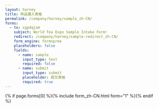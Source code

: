 ```yaml
---
layout: harney
title: 样品摄入表格
permalink: /company/harney/sample_zh-CN/
forms:
  - to: xgpdqjam
    subject: World Tea Expo Sample Intake Form!
    redirect: /company/harney/sample-redirect_zh-CN/
    form_engine: formspree
    placeholders: false
    fields: 
      - name: sample
        input_type: text
        required: false
      - name: submit
        input_type: submit
        placeholder: 提交表格
        required: true
---
```



<div id="form-wrapper">
	

  {% if page.forms[0] %}{% include form_zh-CN.html form="1" %}{% endif %}

</div>






